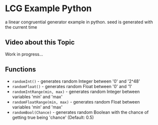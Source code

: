 # LCG Example Python

a linear congruential generator example in python. seed is generated with the current time

## Video about this Topic

Work in progress...

## Functions

- `randomInt()` - generates random Integer between '0' and '2^48'
- `randomFloat()` - generates random Float between '0' and '1'
- `randomIntRange(min, max)` - generates random Integer between variables 'min' and 'max'
- `randomFloatRange(min, max)` - generates random Float between variables 'min' and 'max'
- `randomBool(Chance)` - generates random Boolean with the chance of getting true being 'chance' (Default: 0.5)
